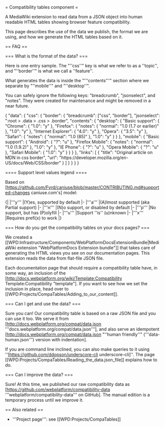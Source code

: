 = Compatibility tables component =

A MediaWiki extension to read data from a JSON object into human readable HTML tables showing browser feature compatibility.

This page describes the use of the data we publish, the format we are using, and how we generate the HTML tables based on it.


== FAQ ==

=== What is the format of the data? ===

Here is one entry sample. The "''css''" key is what we refer to as a ''topic'', and "''border''" is what we call a ''feature''.

What generates the data is inside the "'''contents'''" section where we separate by "''mobile''" and "''desktop''".

You can safely ignore the following keys: "breadcrumb", "jsonselect", and "notes". They were created for maintenance and might be removed in a near future.

<syntaxHighlight lang="javascript">
{
  "data": {
    "css": {
      "border": {
        "breadcrumb": ["css", "border"],
        "jsonselect": ":root > .data > .css > .border",
        "contents": {
          "desktop": {
            "Basic support": {
              "Chrome": { "1.0": "y" },
              "Firefox": { "notes": { "normal": "1.0 (1.7 or earlier)" }, "1.0": "y" },
              "Internet Explorer": { "4.0": "y" },
              "Opera": { "3.5": "y" },
              "Safari": { "notes": { "normal": "1.0 (85)" }, "1.0": "y" }
            }
          },
          "mobile": {
            "Basic support": {
              "Android": { "?": "u" },
              "Firefox Mobile": { "notes": { "normal": "1.0 (1.9.2)" }, "1.0": "y" },
              "IE Phone": { "?": "u" },
              "Opera Mobile": { "?": "u" },
              "Safari Mobile": { "1.0": "y" }
            }
          }
        },
        "links": [
          {
            "title": "Original article on MDN in css border",
            "url": "https://developer.mozilla.org/en-US/docs/Web/CSS/border"
          }
        ]
      }
    }
  }
}
</syntaxHighlight>


==== Support level values legend ====

Based on [https://github.com/Fyrd/caniuse/blob/master/CONTRIBUTING.md#supported-changes caniuse.com's] model:

{|
|'''y'''
|(Y)es, supported by default
|-
|'''a'''
|(A)lmost supported (aka Partial support)
|-
|'''n'''
|(N)o support, or disabled by default
|-
|'''p'''
|No support, but has (P)olyfill
|-
|'''u'''
|Support ''is'' (u)nknown
|-
|'''x'''
|Requires prefi(x) to work
|}


=== How do you get the compatibility tables on your docs pages? ===

We created a [[WPD:Infrastructure/Components/WebPlatformDocsExtensionBundle|MediaWiki extension "WebPlatformDocs Extension bundle"]] that takes care of generating the HTML views you see on our documentation pages. This extension reads the data from flat-file JSON file.

Each documentation page that should require a compatibility table have, in some way, an inclusion of the [http://docs.webplatform.org/wiki/Template:Compatibility Template:Compatibility "template"]. If you want to see how we set the inclusion in place, head over to  [[WPD:Projects/CompaTables/Adding_to_our_content]].

=== Can I get and use the data? ===

Sure you can!  Our compatibility table is based on a raw JSON file and you can use it too.  We serve it from [http://docs.webplatform.org/compat/data.json '''docs.webplatform.org/compat/data.json'''], and also serve an idempotent [http://docs.webplatform.org/compat/data.json "''human friendly''" ('''data-human.json''') version with indentation]. 

If you are command line inclined, you can also make queries to it using ''[https://github.com/ddopson/underscore-cli underscore-cli]''. The page [[WPD:Projects/CompaTables/Reading_the_data.json_file]] explains how to do.


=== Can I improve the data? ===

Sure!  At this time, we published our raw compatibility data as [https://github.com/webplatform/compatibility-data '''webplatform/compatibility-data''' on GitHub]. The manual edition is a temporary process until we improve it.


== Also related ==
* '''Project page''':  see [[WPD:Projects/CompaTables]]